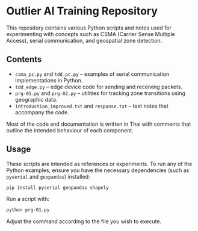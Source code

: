 # Outlier AI Training Repository

This repository contains various Python scripts and notes used for experimenting with concepts such as CSMA (Carrier Sense Multiple Access), serial communication, and geospatial zone detection.

## Contents

- `csma_pc.py` and `tdd_pc.py` – examples of serial communication implementations in Python.
- `tdd_edge.py` – edge device code for sending and receiving packets.
- `prg-01.py` and `prg-02.py` – utilities for tracking zone transitions using geographic data.
- `introduction_improved.txt` and `response.txt` – text notes that accompany the code.

Most of the code and documentation is written in Thai with comments that outline the intended behaviour of each component.

## Usage

These scripts are intended as references or experiments. To run any of the Python examples, ensure you have the necessary dependencies (such as `pyserial` and `geopandas`) installed:

```bash
pip install pyserial geopandas shapely
```

Run a script with:
```bash
python prg-01.py
```
Adjust the command according to the file you wish to execute.
